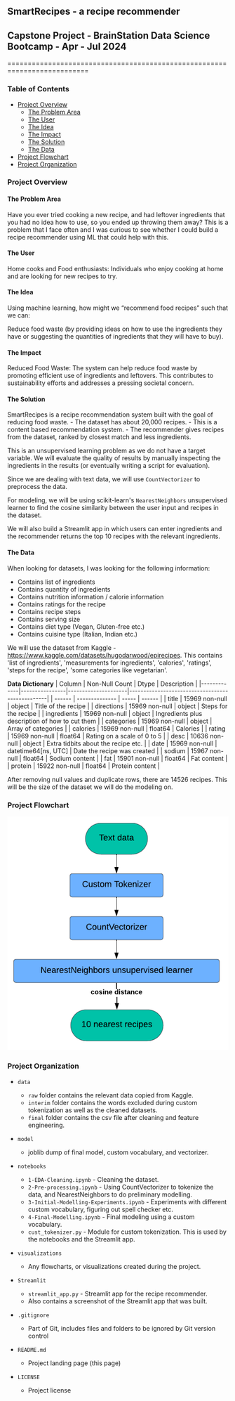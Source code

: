 ## SmartRecipes - a recipe recommender
## Capstone Project - BrainStation Data Science Bootcamp - Apr - Jul 2024
==========================================================================

### Table of Contents
- [Project Overview](#project-overview)
  * [The Problem Area](#the-problem-area)
  * [The User](#the-user)
  * [The Idea](#the-idea)
  * [The Impact](#the-impact)
  * [The Solution](#the-solution)
  * [The Data](#the-data)
- [Project Flowchart](#project-flowchart)
- [Project Organization](#project-organization)


### Project Overview

#### The Problem Area
Have you ever tried cooking a new recipe, and had leftover ingredients that you had no idea how to use, so you ended up throwing them away? This is a problem that I face often and I was curious to see whether I could build a recipe recommender using ML that could help with this.

#### The User
Home cooks and Food enthusiasts: Individuals who enjoy cooking at home and are looking for new recipes to try.

#### The Idea
Using machine learning, how might we “recommend food recipes” such that we can:

Reduce food waste (by providing ideas on how to use the ingredients they have or suggesting the quantities of ingredients that they will have to buy).

#### The Impact

Reduced Food Waste: The system can help reduce food waste by promoting efficient use of ingredients and leftovers. This contributes to sustainability efforts and addresses a pressing societal concern.

#### The Solution
SmartRecipes is a recipe recommendation system built with the goal of reducing food waste. 
    - The dataset has about 20,000 recipes. 
    - This is a content based recommendation system.
    - The recommender gives recipes from the dataset, ranked by closest match and less ingredients.

This is an unsupervised learning problem as we do not have a target variable. We will evaluate the quality of results by manually inspecting the ingredients in the results (or eventually writing a script for evaluation).

Since we are dealing with text data, we will use `CountVectorizer` to preprocess the data.

For modeling, we will be using scikit-learn's `NearestNeighbors` unsupervised learner to find the cosine similarity between the user input and recipes in the dataset.

We will also build a Streamlit app in which users can enter ingredients and the recommender returns the top 10 recipes with the relevant ingredients.

#### The Data
When looking for datasets, I was looking for the following information:
- Contains list of ingredients
- Contains quantity of ingredients
- Contains nutrition information / calorie information
- Contains ratings for the recipe
- Contains recipe steps
- Contains serving size
- Contains diet type (Vegan, Gluten-free etc.)
- Contains cuisine type (Italian, Indian etc.)

We will use the dataset from Kaggle - https://www.kaggle.com/datasets/hugodarwood/epirecipes.
This contains 'list of ingredients', 'measurements for ingredients', 'calories', 'ratings', 'steps for the recipe', 'some categories like vegetarian'.

**Data Dictionary**
| Column      | Non-Null Count | Dtype               | Description                                     |
|-------------|----------------|---------------------|-------------------------------------------------|
| ------      | -------------- | -----               | ------                                          |
| title       | 15969 non-null | object              | Title of the recipe                             |
| directions  | 15969 non-null | object              | Steps for the recipe                            |
| ingredients | 15969 non-null | object              | Ingredients plus description of how to cut them |
| categories  | 15969 non-null | object              | Array of categories                             |
| calories    | 15969 non-null | float64             | Calories                                        |
| rating      | 15969 non-null | float64             | Rating on a scale of 0 to 5                     |
| desc        | 10636 non-null | object              | Extra tidbits about the recipe etc.             |
| date        | 15969 non-null | datetime64[ns, UTC] | Date the recipe was created                     |
| sodium      | 15967 non-null | float64             | Sodium content                                  |
| fat         | 15901 non-null | float64             | Fat content                                     |
| protein     | 15922 non-null | float64             | Protein content                                 |


After removing null values and duplicate rows, there are 14526 recipes. This will be the size of the dataset we will do the modeling on.

### Project Flowchart
![High_Level_Flowchart](https://github.com/lalanamika/capstone-anamika/blob/main/visualizations/High_Level_Flowchart.png)


### Project Organization


* `data`
    - `raw` folder contains the relevant data copied from Kaggle.
    - `interim` folder contains the words excluded during custom tokenization as well as the cleaned datasets.
    - `final` folder contains the csv file after cleaning and feature engineering.

* `model`
    - joblib dump of final model, custom vocabulary, and vectorizer.

* `notebooks`
    - `1-EDA-Cleaning.ipynb` - Cleaning the dataset.
    - `2-Pre-processing.ipynb` - Using CountVectorizer to tokenize the data, and NearestNeighbors to do preliminary modelling.
    - `3-Initial-Modelling-Experiments.ipynb` - Experiments with different custom vocabulary, figuring out spell checker etc.
    - `4-Final-Modelling.ipynb` - Final modeling using a custom vocabulary.
    - `cust_tokenizer.py` - Module for custom tokenization. This is used by the notebooks and the Streamlit app.
 
* `visualizations`
    - Any flowcharts, or visualizations created during the project.

* `Streamlit`
    - `streamlit_app.py` - Streamlit app for the recipe recommender.
    - Also contains a screenshot of the Streamlit app that was built.

* `.gitignore`
    - Part of Git, includes files and folders to be ignored by Git version control

* `README.md`
    - Project landing page (this page)

* `LICENSE`
    - Project license
